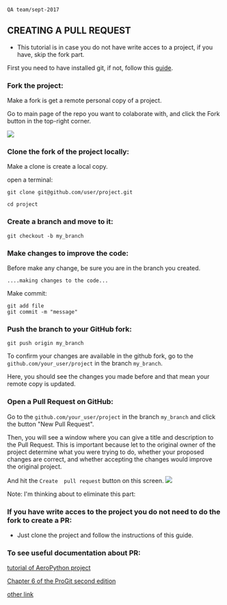                                                                                         QA team/sept-2017 
## CREATING A PULL REQUEST

- This tutorial is in case you do not have write acces to a project, if you have, skip the fork part. 

First you need to have installed git, if not, follow this [guide](https://git-scm.com/download).


### Fork the project:

Make a fork is get a remote personal copy of a project. 

Go to main page of the repo you want to colaborate with, and click the Fork button in the top-right corner. 

![](https://github-images.s3.amazonaws.com/help/bootcamp/Bootcamp-Fork.png)

### Clone the fork of the project locally:

Make a clone is create a local copy. 

open a terminal:

```
git clone git@github.com/user/project.git

cd project
```

### Create a branch and move to it:

`git checkout -b my_branch`

### Make changes to improve the code:

Before make any change, be sure you are in the branch you created. 

`....making changes to the code...`

 Make commit:

``` 
git add file
git commit -m "message"
```

### Push the branch to your GitHub fork:

`git push origin my_branch` 
	
To confirm your changes are available in the github fork, go to the `github.com/your_user/project` in the branch `my_branch`. 

Here, you should see the changes you made before and that mean your remote copy is updated. 

### Open a Pull Request on GitHub:

Go to the `github.com/your_user/project` in the branch `my_branch` and click the button "New Pull Request".

Then, you will see a window where you can give a title and description to the Pull Request. This is important because let to the original owner of the project determine what you were trying to do, whether your proposed changes are correct, and whether accepting the changes would improve the original project.

And hit the `Create  pull request` button on this screen.
![](https://help.github.com/assets/images/help/pull_requests/send-pull-request.png)

 

Note: I'm thinking about to eliminate this part:

### If you have write acces to the project you do not need to do the fork to create a PR:

- Just clone the project and follow the instructions of this guide. 



### To see useful documentation about PR:

[tutorial of AeroPython project](https://github.com/AeroPython/PyFME/wiki/Tutorial-paso-a-paso-del-flujo-de-trabajo/_edit)

[Chapter 6 of the ProGit second edition](https://progit2.s3.amazonaws.com/en/2016-03-22-f3531/progit-en.1084.pdf)



[other link](...)








